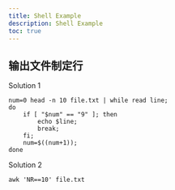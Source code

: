 ```yaml
---
title: Shell Example
description: Shell Example
toc: true
---
```


## 输出文件制定行

Solution 1
```
num=0 head -n 10 file.txt | while read line;
do
    if [ "$num" == "9" ]; then
        echo $line;
        break; 
    fi;
    num=$((num+1)); 
done
```

Solution 2
```
awk 'NR==10' file.txt
```

